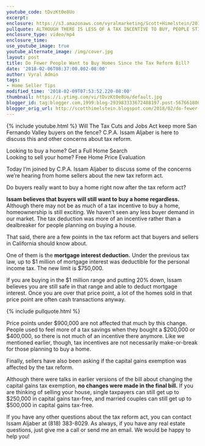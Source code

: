 ```yaml
---
youtube_code: tDvzKt0e8Uo
excerpt:
enclosure: https://s3.amazonaws.com/vyralmarketing/Scott+Himelstein/2018/Porter+Ranch+Real+Estate-+Issam+Aljaber+-+Buying+After+the+Tax+Reform.mp4
pullquote: ALTHOUGH THERE IS LESS OF A TAX INCENTIVE TO BUY, PEOPLE STILL WANT TO BECOME HOMEOWNERS.
enclosure_type: video/mp4
enclosure_time:
use_youtube_image: true
youtube_alternate_image: /img/cover.jpg
layout: post
title: Do Fewer People Want to Buy Homes Since the Tax Reform Bill?
date: '2018-02-06T08:37:00.002-08:00'
author: Vyral Admin
tags:
- Home Seller Tips
modified_time: '2018-02-09T07:53:52.220-08:00'
thumbnail: https://i.ytimg.com/vi/tDvzKt0e8Uo/default.jpg
blogger_id: tag:blogger.com,1999:blog-293983333672488197.post-5676618008610037544
blogger_orig_url: http://scotthimelstein.blogspot.com/2018/02/do-fewer-people-want-to-buy-homes-after.html
---
```

{% include youtube.html %}
Will The Tax Cuts and Jobs Act keep more San Fernando Valley buyers on the fence? C.P.A. Issam Aljaber is here to discuss this and other concerns about tax reform.

Looking to buy a home? Get a Full Home Search   
Looking to sell your home?  Free Home Price Evaluation

Today I’m joined by C.P.A. Issam Aljaber to discuss some of the concerns we’re hearing from home sellers about the new tax reform act.

Do buyers really want to buy a home right now after the tax reform act?

**Issam believes that buyers will still want to buy a home regardless.** Although there may not be as much of a tax incentive to buy a home, homeownership is still exciting. We haven’t seen any less buyer demand in our market. The tax deduction was more of an incentive rather than a dealbreaker for people planning on buying a house.

That said, there are a few points in the tax reform act that buyers and sellers in California should know about.

One of them is the **mortgage interest deduction.** Under the previous tax law, up to $1 million of mortgage interest was deductible for the personal income tax. The new limit is $750,000.

If you are buying in the $1 million range and putting 20% down, Issam believes you are still safe in that range and able to deduct mortgage interest. Once you are over that price point, a lot of the homes sold in that price point are often cash transactions anyway.

{% include pullquote.html %}

Price points under $900,000 are not affected that much by this change. People used to feel more of a tax savings when they bought a $200,000 or $400,000, so there is not much of an incentive there anymore. Like we mentioned earlier, though, tax incentives are not necessarily make-or-break for those planning to buy a home.

Finally, sellers have also been asking if the capital gains exemption was affected by the tax reform.

Although there were talks in earlier versions of the bill about changing the capital gains tax exemption, **no changes were made in the final bill.** If you are thinking of selling your house, single taxpayers can still get up to $250,000 in capital gains tax-free, and married couples can still get up to $500,000 in capital gains tax-free.  

If you have any other questions about the tax reform act, you can contact Issam Aljaber at (818) 383-8029. As always, if you have any real estate questions, just give me a call or send me an email. We would be happy to help you!
